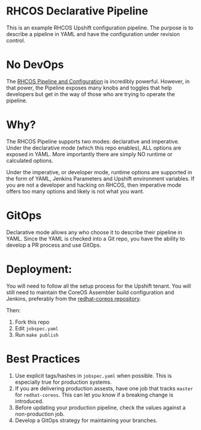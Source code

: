 RHCOS Declarative Pipeline
==

This is an example RHCOS Upshift configuration pipeline. The purpose
is to describe a pipeline in YAML and have the configuration under
revision control.

No DevOps
==

The [RHCOS Pipeline and Configuration](https://gitlab.cee.redhat.com/coreos/redhat-coreos/) is incredibly powerful.
However, in that power, the Pipeline exposes many knobs and toggles that help developers
but get in the way of those who are trying to operate the pipeline.

Why?
==

The RHCOS Pipeline supports two modes: declarative and imperative. Under the
declarative mode (which this repo enables), ALL options are exposed in YAML.
More importantly there are simply NO runtime or calculated options.

Under the imperative, or developer mode, runtime options are supported
in the form of YAML, Jenkins Parameters and Upshift environment variables.
If you are not a developer and hacking on RHCOS, then imperative mode offers
too many options and likely is not what you want.

GitOps
==

Declarative mode allows any who choose it to describe their pipeline in
YAML. Since the YAML is checked into a Git repo, you have the ability
to develop a PR process and use GitOps.

Deployment:
==

You will need to follow all the setup process for the Upshift tenant. You will
still need to maintain the CoreOS Assembler build configuration and Jenkins,
preferably from the [redhat-coreos repository](https://gitlab.cee.redhat.com/coreos/redhat-coreos/).

Then:
1. Fork this repo
1. Edit `jobspec.yaml`
1. Run `make publish`

Best Practices
==

1. Use explicit tags/hashes in `jobspec.yaml` when possible. This is especially true for production systems.
1. If you are delivering production assests, have one job that tracks `master` for `redhat-coreos`. This can let you know if a breaking change is introduced.
1. Before updating your production pipeline, check the values against a non-production job.
1. Develop a GitOps strategy for maintaining your branches.

